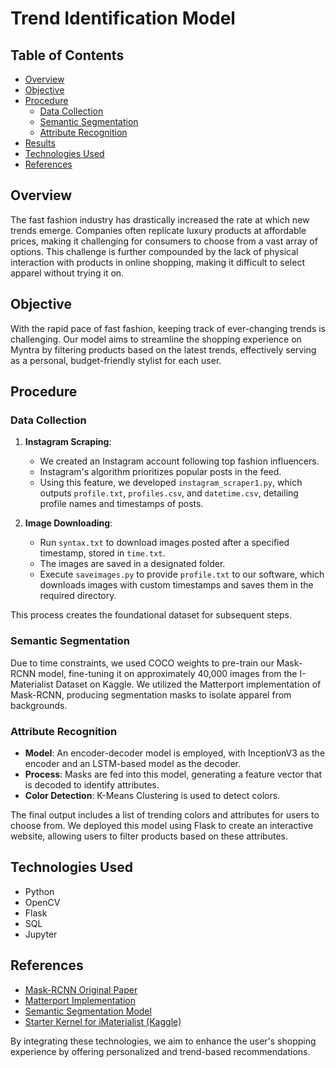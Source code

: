 # Trend Identification Model

## Table of Contents
- [Overview](#overview)
- [Objective](#objective)
- [Procedure](#procedure)
  - [Data Collection](#data-collection)
  - [Semantic Segmentation](#semantic-segmentation)
  - [Attribute Recognition](#attribute-recognition)
- [Results](#results)
- [Technologies Used](#technologies-used)
- [References](#references)

## Overview
The fast fashion industry has drastically increased the rate at which new trends emerge. Companies often replicate luxury products at affordable prices, making it challenging for consumers to choose from a vast array of options. This challenge is further compounded by the lack of physical interaction with products in online shopping, making it difficult to select apparel without trying it on.

## Objective
With the rapid pace of fast fashion, keeping track of ever-changing trends is challenging. Our model aims to streamline the shopping experience on Myntra by filtering products based on the latest trends, effectively serving as a personal, budget-friendly stylist for each user.

## Procedure

### Data Collection

1. **Instagram Scraping**: 
   - We created an Instagram account following top fashion influencers.
   - Instagram's algorithm prioritizes popular posts in the feed.
   - Using this feature, we developed `instagram_scraper1.py`, which outputs `profile.txt`, `profiles.csv`, and `datetime.csv`, detailing profile names and timestamps of posts.
   
2. **Image Downloading**:
   - Run `syntax.txt` to download images posted after a specified timestamp, stored in `time.txt`.
   - The images are saved in a designated folder.
   - Execute `saveimages.py` to provide `profile.txt` to our software, which downloads images with custom timestamps and saves them in the required directory.

This process creates the foundational dataset for subsequent steps.

### Semantic Segmentation
Due to time constraints, we used COCO weights to pre-train our Mask-RCNN model, fine-tuning it on approximately 40,000 images from the I-Materialist Dataset on Kaggle. We utilized the Matterport implementation of Mask-RCNN, producing segmentation masks to isolate apparel from backgrounds.

### Attribute Recognition
- **Model**: An encoder-decoder model is employed, with InceptionV3 as the encoder and an LSTM-based model as the decoder.
- **Process**: Masks are fed into this model, generating a feature vector that is decoded to identify attributes.
- **Color Detection**: K-Means Clustering is used to detect colors.

The final output includes a list of trending colors and attributes for users to choose from. We deployed this model using Flask to create an interactive website, allowing users to filter products based on these attributes.

## Technologies Used
- Python
- OpenCV
- Flask
- SQL
- Jupyter

## References
- [Mask-RCNN Original Paper](https://arxiv.org/abs/1703.06870)
- [Matterport Implementation](https://github.com/matterport/Mask_RCNN)
- [Semantic Segmentation Model](https://github.com/manas3858/iMat-Fashion/)
- [Starter Kernel for iMaterialist (Kaggle)](https://www.kaggle.com/ramswaroopbhakar14/training-inception-v3-for-fashion-attributes)

By integrating these technologies, we aim to enhance the user's shopping experience by offering personalized and trend-based recommendations.
